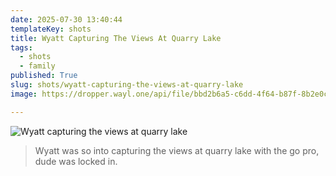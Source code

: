 ```yaml
---
date: 2025-07-30 13:40:44
templateKey: shots
title: Wyatt Capturing The Views At Quarry Lake
tags:
  - shots
  - family
published: True
slug: shots/wyatt-capturing-the-views-at-quarry-lake
image: https://dropper.wayl.one/api/file/bbd2b6a5-c6dd-4f64-b87f-8b2e0cfe9dcd.png

---
```


![Wyatt capturing the views at quarry lake](https://dropper.wayl.one/api/file/bbd2b6a5-c6dd-4f64-b87f-8b2e0cfe9dcd.png)

> Wyatt was so into capturing the views at quarry lake with the go pro, dude was locked in.
